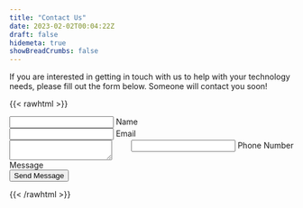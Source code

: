 ```yaml
---
title: "Contact Us"
date: 2023-02-02T00:04:22Z
draft: false
hidemeta: true
showBreadCrumbs: false
---
```

If you are interested in getting in touch with us to help with your technology needs, please fill out the form below. Someone will contact you soon!

{{< rawhtml >}}
  <!-- <div class="post-content">
<form action="https://getform.io/f/53b0eca4-40fd-41fb-b7a3-f570dbf209c5" 
      method="POST"
      accept-charset="UTF-8">
    <label for="name">Your Name:</label>
    <input type="text" id="name" name="name" class="code post-content">
    <br />
    <label for="email">Your Email:</label>
    <input type="email" id="email" name="email">
    <br />
    <label for="message">Message:</label>
    <textarea type="text" id="message" name="message" rows="4" cols="30"></textarea>
    <br />
    <input type="hidden" name="_gotcha" style="display:none !important">
    <button type="submit">Send</button> -->
    

<!-- </div> -->


<div class="container">
	<!-- <div class="row">
			<h4 style="text-align:center">If you are interested in getting in touch with us to help with your technology needs, please fill out the form below. Someone will contact you soon!</h4>
	</div> -->
  <form action="https://getform.io/f/53b0eca4-40fd-41fb-b7a3-f570dbf209c5" method="POST" accept-charset="UTF-8">
	<div class="row input-container">
			<div class="col-xs-12">
				<div class="styled-input wide">
					<input type="text" id="name" name="name" required />
					<label>Name</label> 
				</div>
			</div>
			<div class="col-md-6 col-sm-12">
				<div class="styled-input">
					<input type="email" id="email" name="email" required />
					<label>Email</label> 
				</div>
			</div>
			<div class="col-md-6 col-sm-12">
				<div class="styled-input" style="float:right;">
					<input type="text" id="phone" name="phone" required />
					<label>Phone Number</label> 
				</div>
			</div>
			<div class="col-xs-12">
				<div class="styled-input wide">
					<textarea type="text" id="message" name="message" required></textarea>
					<label>Message</label>
				</div>
			</div>
          <input type="hidden" name="_gotcha" style="display:none !important">
			<div class="col-xs-12">
				<div class="btn-lrg submit-btn"><button type="submit">Send Message</button></div>
			</div>
	</div>
  </form>
</div>


{{< /rawhtml >}}
